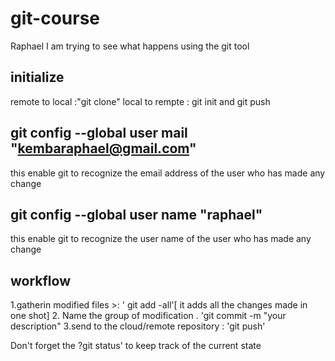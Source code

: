 # git-course
Raphael
I am trying to see what happens using the git tool
## initialize

remote to local :"git clone"
local to rempte : git init and git push
## git config --global user mail "kembaraphael@gmail.com"
this enable git to recognize the email address of the user who has made any change
## git config --global user name "raphael"
this enable git to recognize the user name of the user who has made any change

## workflow
1.gatherin modified files >: ' git add -all'[ it adds all the changes made in one shot]
2. Name the group of modification  . 'git commit -m "your description"
3.send to the cloud/remote repository : 'git push'

Don't forget the ?git status' to keep track of the current state

